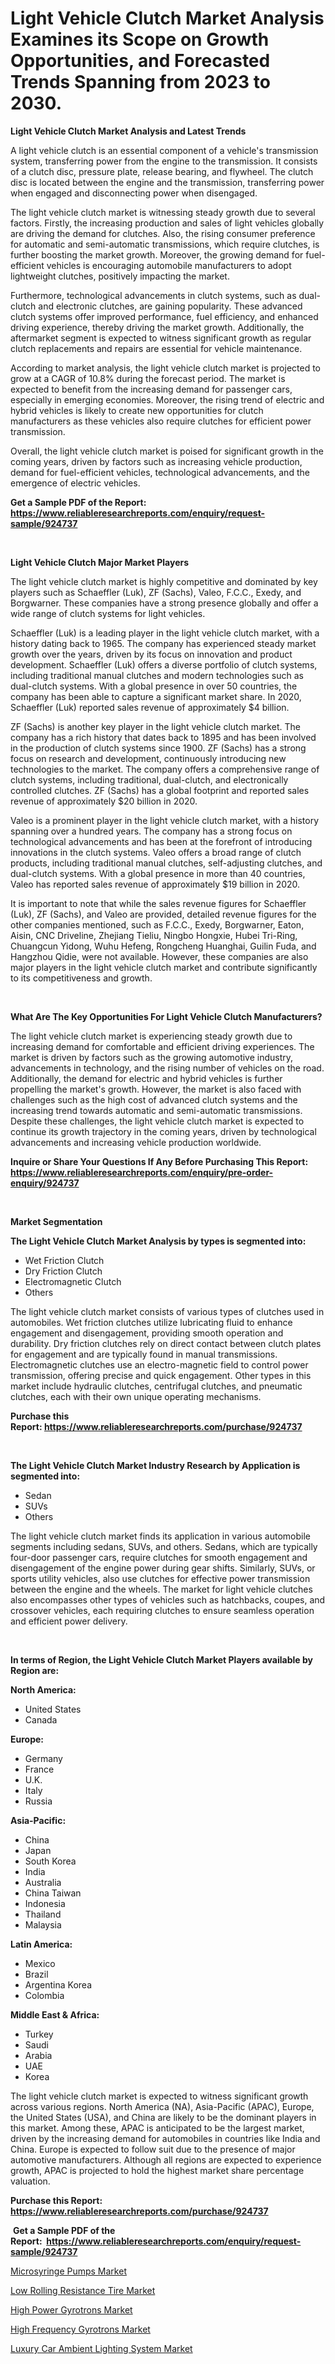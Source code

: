 <p><h1>Light Vehicle Clutch Market Analysis Examines its Scope on Growth Opportunities, and Forecasted Trends Spanning from 2023 to 2030.</h1></p><p><strong>Light Vehicle Clutch Market Analysis and Latest Trends</strong></p>
<p><p>A light vehicle clutch is an essential component of a vehicle's transmission system, transferring power from the engine to the transmission. It consists of a clutch disc, pressure plate, release bearing, and flywheel. The clutch disc is located between the engine and the transmission, transferring power when engaged and disconnecting power when disengaged.</p><p>The light vehicle clutch market is witnessing steady growth due to several factors. Firstly, the increasing production and sales of light vehicles globally are driving the demand for clutches. Also, the rising consumer preference for automatic and semi-automatic transmissions, which require clutches, is further boosting the market growth. Moreover, the growing demand for fuel-efficient vehicles is encouraging automobile manufacturers to adopt lightweight clutches, positively impacting the market.</p><p>Furthermore, technological advancements in clutch systems, such as dual-clutch and electronic clutches, are gaining popularity. These advanced clutch systems offer improved performance, fuel efficiency, and enhanced driving experience, thereby driving the market growth. Additionally, the aftermarket segment is expected to witness significant growth as regular clutch replacements and repairs are essential for vehicle maintenance.</p><p>According to market analysis, the light vehicle clutch market is projected to grow at a CAGR of 10.8% during the forecast period. The market is expected to benefit from the increasing demand for passenger cars, especially in emerging economies. Moreover, the rising trend of electric and hybrid vehicles is likely to create new opportunities for clutch manufacturers as these vehicles also require clutches for efficient power transmission.</p><p>Overall, the light vehicle clutch market is poised for significant growth in the coming years, driven by factors such as increasing vehicle production, demand for fuel-efficient vehicles, technological advancements, and the emergence of electric vehicles.</p></p>
<p><strong>Get a Sample PDF of the Report:&nbsp; <a href="https://www.reliableresearchreports.com/enquiry/request-sample/924737">https://www.reliableresearchreports.com/enquiry/request-sample/924737</a></strong></p>
<p>&nbsp;</p>
<p><strong>Light Vehicle Clutch Major Market Players</strong></p>
<p><p>The light vehicle clutch market is highly competitive and dominated by key players such as Schaeffler (Luk), ZF (Sachs), Valeo, F.C.C., Exedy, and Borgwarner. These companies have a strong presence globally and offer a wide range of clutch systems for light vehicles.</p><p>Schaeffler (Luk) is a leading player in the light vehicle clutch market, with a history dating back to 1965. The company has experienced steady market growth over the years, driven by its focus on innovation and product development. Schaeffler (Luk) offers a diverse portfolio of clutch systems, including traditional manual clutches and modern technologies such as dual-clutch systems. With a global presence in over 50 countries, the company has been able to capture a significant market share. In 2020, Schaeffler (Luk) reported sales revenue of approximately $4 billion.</p><p>ZF (Sachs) is another key player in the light vehicle clutch market. The company has a rich history that dates back to 1895 and has been involved in the production of clutch systems since 1900. ZF (Sachs) has a strong focus on research and development, continuously introducing new technologies to the market. The company offers a comprehensive range of clutch systems, including traditional, dual-clutch, and electronically controlled clutches. ZF (Sachs) has a global footprint and reported sales revenue of approximately $20 billion in 2020.</p><p>Valeo is a prominent player in the light vehicle clutch market, with a history spanning over a hundred years. The company has a strong focus on technological advancements and has been at the forefront of introducing innovations in the clutch systems. Valeo offers a broad range of clutch products, including traditional manual clutches, self-adjusting clutches, and dual-clutch systems. With a global presence in more than 40 countries, Valeo has reported sales revenue of approximately $19 billion in 2020.</p><p>It is important to note that while the sales revenue figures for Schaeffler (Luk), ZF (Sachs), and Valeo are provided, detailed revenue figures for the other companies mentioned, such as F.C.C., Exedy, Borgwarner, Eaton, Aisin, CNC Driveline, Zhejiang Tieliu, Ningbo Hongxie, Hubei Tri-Ring, Chuangcun Yidong, Wuhu Hefeng, Rongcheng Huanghai, Guilin Fuda, and Hangzhou Qidie, were not available. However, these companies are also major players in the light vehicle clutch market and contribute significantly to its competitiveness and growth.</p></p>
<p>&nbsp;</p>
<p><strong>What Are The Key Opportunities For Light Vehicle Clutch Manufacturers?</strong></p>
<p><p>The light vehicle clutch market is experiencing steady growth due to increasing demand for comfortable and efficient driving experiences. The market is driven by factors such as the growing automotive industry, advancements in technology, and the rising number of vehicles on the road. Additionally, the demand for electric and hybrid vehicles is further propelling the market's growth. However, the market is also faced with challenges such as the high cost of advanced clutch systems and the increasing trend towards automatic and semi-automatic transmissions. Despite these challenges, the light vehicle clutch market is expected to continue its growth trajectory in the coming years, driven by technological advancements and increasing vehicle production worldwide.</p></p>
<p><strong>Inquire or Share Your Questions If Any Before Purchasing This Report: <a href="https://www.reliableresearchreports.com/enquiry/pre-order-enquiry/924737">https://www.reliableresearchreports.com/enquiry/pre-order-enquiry/924737</a></strong></p>
<p>&nbsp;</p>
<p><strong>Market Segmentation</strong></p>
<p><strong>The Light Vehicle Clutch Market Analysis by types is segmented into:</strong></p>
<p><ul><li>Wet Friction Clutch</li><li>Dry Friction Clutch</li><li>Electromagnetic Clutch</li><li>Others</li></ul></p>
<p><p>The light vehicle clutch market consists of various types of clutches used in automobiles. Wet friction clutches utilize lubricating fluid to enhance engagement and disengagement, providing smooth operation and durability. Dry friction clutches rely on direct contact between clutch plates for engagement and are typically found in manual transmissions. Electromagnetic clutches use an electro-magnetic field to control power transmission, offering precise and quick engagement. Other types in this market include hydraulic clutches, centrifugal clutches, and pneumatic clutches, each with their own unique operating mechanisms.</p></p>
<p><strong>Purchase this Report:&nbsp;<a href="https://www.reliableresearchreports.com/purchase/924737">https://www.reliableresearchreports.com/purchase/924737</a></strong></p>
<p>&nbsp;</p>
<p><strong>The Light Vehicle Clutch Market Industry Research by Application is segmented into:</strong></p>
<p><ul><li>Sedan</li><li>SUVs</li><li>Others</li></ul></p>
<p><p>The light vehicle clutch market finds its application in various automobile segments including sedans, SUVs, and others. Sedans, which are typically four-door passenger cars, require clutches for smooth engagement and disengagement of the engine power during gear shifts. Similarly, SUVs, or sports utility vehicles, also use clutches for effective power transmission between the engine and the wheels. The market for light vehicle clutches also encompasses other types of vehicles such as hatchbacks, coupes, and crossover vehicles, each requiring clutches to ensure seamless operation and efficient power delivery.</p></p>
<p>&nbsp;</p>
<p><strong>In terms of Region, the Light Vehicle Clutch Market Players available by Region are:</strong></p>
<p>
    <p> <strong> North America: </strong>
        <ul>
            <li>United States</li>
            <li>Canada</li>
        </ul>
        </p> 
    <p> <strong> Europe: </strong>
        <ul>
            <li>Germany</li>
            <li>France</li>
            <li>U.K.</li>
            <li>Italy</li>
            <li>Russia</li>
        </ul>
        </p> 
    <p> <strong> Asia-Pacific: </strong>
        <ul>
            <li>China</li>
            <li>Japan</li>
            <li>South Korea</li>
            <li>India</li>
            <li>Australia</li>
            <li>China Taiwan</li>
            <li>Indonesia</li>
            <li>Thailand</li>
            <li>Malaysia</li>
        </ul>
        </p> 
    <p> <strong> Latin America: </strong>
        <ul>
            <li>Mexico</li>
            <li>Brazil</li>
            <li>Argentina Korea</li>
            <li>Colombia</li>
        </ul>
        </p> 
    <p> <strong> Middle East & Africa: </strong>
        <ul>
            <li>Turkey</li>
            <li>Saudi</li>
            <li>Arabia</li>
            <li>UAE</li>
            <li>Korea</li>
        </ul>
    </p>
    </p>
<p><p>The light vehicle clutch market is expected to witness significant growth across various regions. North America (NA), Asia-Pacific (APAC), Europe, the United States (USA), and China are likely to be the dominant players in this market. Among these, APAC is anticipated to be the largest market, driven by the increasing demand for automobiles in countries like India and China. Europe is expected to follow suit due to the presence of major automotive manufacturers. Although all regions are expected to experience growth, APAC is projected to hold the highest market share percentage valuation.</p></p>
<p><strong>Purchase this Report: <a href="https://www.reliableresearchreports.com/purchase/924737">https://www.reliableresearchreports.com/purchase/924737</a></strong></p>
<p>&nbsp;<strong>Get a Sample PDF of the Report:&nbsp;&nbsp;<a href="https://www.reliableresearchreports.com/enquiry/request-sample/924737">https://www.reliableresearchreports.com/enquiry/request-sample/924737</a></strong></p>
<p><strong></strong></p>
<p><p><a href="https://www.linkedin.com/pulse/microsyringe-pumps-market-research-report-provides-thorough-gsnve/">Microsyringe Pumps Market</a></p><p><a href="https://medium.com/@alesiabrahimi58/low-rolling-resistance-tire-market-size-growth-forecast-2023-2030-8a01ea8ea920">Low Rolling Resistance Tire Market</a></p><p><a href="https://www.linkedin.com/pulse/high-power-gyrotrons-market-size-growth-forecast-from-2023-rut3e/">High Power Gyrotrons Market</a></p><p><a href="https://www.linkedin.com/pulse/high-frequency-gyrotrons-market-size-share-global-analysis-enxve/">High Frequency Gyrotrons Market</a></p><p><a href="https://medium.com/@kyliemorgan1913/luxury-car-ambient-lighting-system-market-size-growth-forecast-2023-2030-eba6980a1c53">Luxury Car Ambient Lighting System Market</a></p></p>